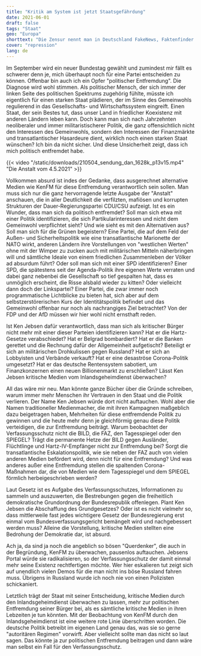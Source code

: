 ```yaml
---
title: "Kritik am System ist jetzt Staatsgefährdung"
date: 2021-06-01
draft: false
tags: "Staat"
geo: "Europa"
shorttext: "Die Zensur nennt man in Deutschland FakeNews, Faktenfinder und Verfassungsschutz. KenFM ist nicht das einzige was zensiert wird."
cover: "repression"
lang: de
---
```


Im September wird ein neuer Bundestag gewählt und zumindest mir fällt es schwerer denn je, mich überhaupt noch für eine Partei entscheiden zu können. Offenbar bin auch ich ein Opfer "politischer Entfremdung". Die Diagnose wird wohl stimmen. Als politischer Mensch, der sich immer der linken Seite des politischen Spektrums zugehörig fühlte, müsste ich eigentlich für einen starken Staat plädieren, der im Sinne des Gemeinwohls regulierend in das Gesellschafts- und Wirtschaftssystem eingreift. Einen Staat, der sein Bestes tut, dass unser Land in friedlicher Koexistenz mit anderen Ländern leben kann. Doch kann man sich nach Jahrzehnten neoliberaler und immer militaristischerer Politik, die ganz offensichtlich nicht den Interessen des Gemeinwohls, sondern den Interessen der Finanzmärkte und transatlantischer Hasardeure dient, wirklich noch einen starken Staat wünschen? Ich bin da nicht sicher. Und diese Unsicherheit zeigt, dass ich mich politisch entfremdet habe.

{{< video "/static/downloads/210504_sendung_dan_1628k_p13v15.mp4" "Die Anstalt vom 4.5.2021" >}}

Vollkommen absurd ist indes der Gedanke, dass ausgerechnet alternative Medien wie KenFM für diese Entfremdung verantwortlich sein sollen. Man muss sich nur die ganz hervorragende letzte Ausgabe der "Anstalt" anschauen, die in aller Deutlichkeit die verfilzten, mafiösen und korrupten Strukturen der Dauer-Regierungspartei CDU/CSU aufzeigt. Ist es ein Wunder, dass man sich da politisch entfremdet? Soll man sich etwa mit einer Politik identifizieren, die sich Partikularinteressen und nicht dem Gemeinwohl verpflichtet sieht? Und wie sieht es mit den Alternativen aus? Soll man sich für die Grünen begeistern? Eine Partei, die auf dem Feld der Außen- und Sicherheitspolitik wie eine transatlantische Marionette der NATO wirkt, anderen Ländern ihre Vorstellungen von "westlichen Werten" ohne mit der Wimper zu zucken auch mit militärischen Mitteln näherbringen will und sämtliche Ideale von einem friedlichen Zusammenleben der Völker ad absurdum führt? Oder soll man sich mit einer SPD identifizieren? Einer SPD, die spätestens seit der Agenda-Politik ihre eigenen Werte verraten und dabei ganz nebenbei die Gesellschaft so tief gespalten hat, dass es unmöglich erscheint, die Risse alsbald wieder zu kitten? Oder vielleicht dann doch der Linkspartei? Einer Partei, die zwar immer noch programmatische Lichtblicke zu bieten hat, sich aber auf dem selbstzerstörerischen Kurs der Identitätspolitik befindet und das Gemeinwohl offenbar nur noch als nachrangiges Ziel betrachtet? Von der FDP und der AfD müssen wir hier wohl nicht ernsthaft reden.

Ist Ken Jebsen dafür verantwortlich, dass man sich als kritischer Bürger nicht mehr mit einer dieser Parteien identifizieren kann? Hat er die Hartz-Gesetze verabschiedet? Hat er Belgrad bombardiert? Hat er die Banken gerettet und die Rechnung dafür der Allgemeinheit aufgetischt? Beteiligt er sich an militärischen Drohkulissen gegen Russland? Hat er sich an Lobbyisten und Verbände verkauft? Hat er eine desaströse Corona-Politik umgesetzt? Hat er das deutsche Rentensystem sabotiert, um Finanzkonzernen einen neuen Billionenmarkt zu erschließen? Lässt Ken Jebsen kritische Medien vom Inlandsgeheimdienst überwachen?

All das wäre mir neu. Man könnte ganze Bücher über die Gründe schreiben, warum immer mehr Menschen ihr Vertrauen in den Staat und die Politik verlieren. Der Name Ken Jebsen würde dort nicht auftauchen. Wohl aber die Namen traditioneller Medienmacher, die mit ihren Kampagnen maßgeblich dazu beigetragen haben, Mehrheiten für diese entfremdende Politik zu gewinnen und die heute mehr denn je gleichförmig genau diese Politik verteidigen, die zur Entfremdung beiträgt. Warum beobachtet der Verfassungsschutz nicht die BILD, die FAZ, den Tagesspiegel oder den SPIEGEL? Trägt die permanente Hetze der BILD gegen Ausländer, Flüchtlinge und Hartz-IV-Empfänger nicht zur Entfremdung bei? Sorgt die transatlantische Eskalationspolitik, wie sie neben der FAZ auch von vielen anderen Medien befördert wird, denn nicht für eine Entfremdung? Und was anderes außer eine Entfremdung stellen die spaltenden Corona-Maßnahmen dar, die von Medien wie dem Tagesspiegel und dem SPIEGEL förmlich herbeigeschrieben werden?

Laut Gesetz ist es Aufgabe des Verfassungsschutzes, Informationen zu sammeln und auszuwerten, die Bestrebungen gegen die freiheitlich demokratische Grundordnung der Bundesrepublik offenlegen. Plant Ken Jebsen die Abschaffung des Grundgesetzes? Oder ist es nicht vielmehr so, dass mittlerweile fast jedes wichtigere Gesetz der Bundesregierung erst einmal vom Bundesverfassungsgericht bemängelt wird und nachgebessert werden muss? Alleine die Vorstellung, kritische Medien stellten eine Bedrohung der Demokratie dar, ist absurd.

Ach ja, da sind ja noch die angeblich so bösen "Querdenker", die auch in der Begründung, KenFM zu überwachen, pausenlos auftauchen. Jebsens Portal würde sie radikalisieren, so der Verfassungsschutz der damit einmal mehr seine Existenz rechtfertigen möchte. Wer hier eskalieren tut zeigt sich auf unendlich vielen Demos für die man nicht ins böse Russland fahren muss. Übrigens in Russland wurde ich noch nie von einen Polizisten schickaniert.

Letztlich trägt der Staat mit seiner Entscheidung, kritische Medien durch den Inlandsgeheimdienst überwachen zu lassen, mehr zur politischen Entfremdung seiner Bürger bei, als es sämtliche kritische Medien in ihren Lebzeiten je tun könnten. Mit der Beobachtung von KenFM durch den Inlandsgeheimdienst ist eine weitere rote Linie überschritten worden. Die deutsche Politik betreibt im eigenen Land genau das, was sie so gerne "autoritären Regimen" vorwirft. Aber vielleicht sollte man das nicht so laut sagen. Das könnte ja zur politischen Entfremdung beitragen und dann wäre man selbst ein Fall für den Verfassungsschutz.
